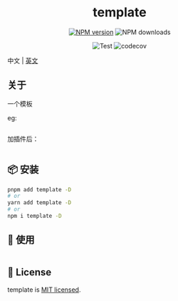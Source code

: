 
<p align="center">
<h1 align="center">template</h1>
</p>

<div align="center">

[![NPM version][npm-image]][npm-url] ![NPM downloads][download-image]

![Test][test-badge] ![codecov][codecov-badge]


[npm-image]: https://img.shields.io/npm/v/template.svg?style=flat-square
[npm-url]: http://npmjs.org/package/template


[download-image]: https://img.shields.io/npm/dm/template.svg?style=flat-square



[test-badge]: https://github.com/baozouai/template/actions/workflows/test.yml/badge.svg

[codecov-badge]: https://codecov.io/github/baozouai/template/branch/master/graph/badge.svg


</div>


中文 | [英文](./README.md)

## 关于

一个模板

eg:


```ts

```

加插件后：
```ts

```


## 📦  安装

```sh
pnpm add template -D
# or
yarn add template -D
# or
npm i template -D
```

 ## 🔨 使用

```js

```
## 📄 License

template is [MIT licensed](./LICENSE).